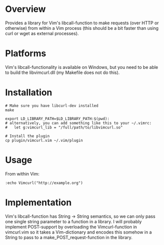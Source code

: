 Overview
========

Provides a library for Vim's libcall-function to make requests (over HTTP or
otherwise) from within a Vim process (this should be a bit faster than using
curl or wget as external processes).

Platforms
=========

Vim's libcall-functionality is available on Windows, but you need to be able to
build the libvimcurl.dll (my Makefile does not do this).

Installation
==============

    # Make sure you have libcurl-dev installed
    make
  
    export LD_LIBRARY_PATH=$LD_LIBRARY_PATH:$(pwd):
    # alternatively, you can add something like this to your ~/.vimrc:
    #   let g:vimcurl_lib = "/full/path/to/libvimcurl.so"
  
    # Install the plugin
    cp plugin/vimcurl.vim ~/.vim/plugin

Usage
=====

From within Vim:

    :echo Vimcurl("http://example.org")

Implementation
==============

Vim's libcall-function has String -> String semantics, so we can only pass one
single string parameter to a function in a library. I will probably implement
POST-support by overloading the Vimcurl-function in vimcurl.vim so it takes a
Vim-dictionary and encodes this somehow in a String to pass to a
make_POST_request-function in the library.

